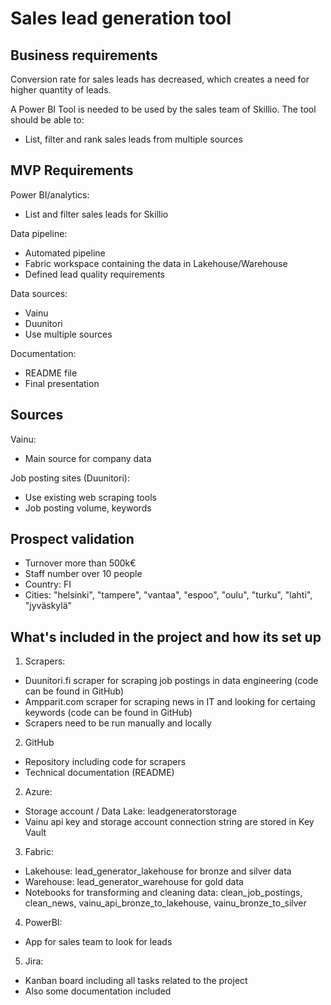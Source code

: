 # Sales lead generation tool

## Business requirements

Conversion rate for sales leads has decreased, which creates a need for higher quantity of leads.

A Power BI Tool is needed to be used by the sales team of Skillio. The tool should be able to:
- List, filter and rank sales leads from multiple sources

## MVP Requirements

Power BI/analytics:
- List and filter sales leads for Skillio

Data pipeline:
- Automated pipeline
- Fabric workspace containing the data in Lakehouse/Warehouse
- Defined lead quality requirements


Data sources:
- Vainu
- Duunitori
- Use multiple sources


Documentation:
- README file
- Final presentation

## Sources

Vainu:
- Main source for company data


Job posting sites (Duunitori):
- Use existing web scraping tools
- Job posting volume, keywords

## Prospect validation
- Turnover more than 500k€
- Staff number over 10 people
- Country: FI
- Cities: "helsinki", "tampere", "vantaa", "espoo", "oulu", "turku", "lahti", "jyväskylä"

## What's included in the project and how its set up

1. Scrapers:
- Duunitori.fi scraper for scraping job postings in data engineering (code can be found in GitHub)
- Ampparit.com scraper for scraping news in IT and looking for certaing keywords (code can be found in GitHub)
- Scrapers need to be run manually and locally

2. GitHub
- Repository including code for scrapers
- Technical documentation (README)

2. Azure:
- Storage account / Data Lake: leadgeneratorstorage
- Vainu api key and storage account connection string are stored in Key Vault

3. Fabric:
- Lakehouse: lead_generator_lakehouse for bronze and silver data
- Warehouse: lead_generator_warehouse for gold data
- Notebooks for transforming and cleaning data: clean_job_postings, clean_news, vainu_api_bronze_to_lakehouse, vainu_bronze_to_silver

4. PowerBI:
- App for sales team to look for leads

5. Jira:
- Kanban board including all tasks related to the project
- Also some documentation included

